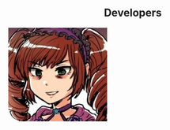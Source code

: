 <html>
<head>
<style>
  
  img {
    border-radius: 50%:
  }
   
</style>
</head>
  
<h2><center>Developers</center></h2>

<img src="/assets/img/SenseiBambi.jpg" alt="SenseiBambi" style="width:200px">


</html>
